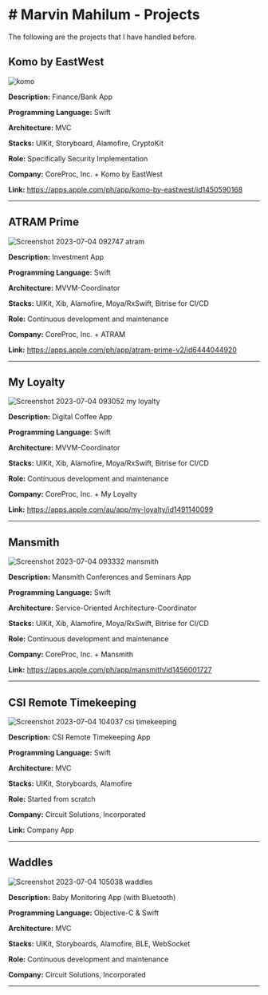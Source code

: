 # # Marvin Mahilum - Projects

The following are the projects that I have handled before.

## Komo by EastWest

![komo](https://github.com/marvinmahilum/marvin-projects/assets/74521191/4db2c190-b492-4ce3-855c-487418f7997c)

**Description:** Finance/Bank App

**Programming Language:** Swift

**Architecture:** MVC

**Stacks:** UIKit, Storyboard, Alamofire, CryptoKit

**Role:** Specifically Security Implementation

**Company:** CoreProc, Inc. + Komo by EastWest

**Link:** https://apps.apple.com/ph/app/komo-by-eastwest/id1450590168

---

## ATRAM Prime

![Screenshot 2023-07-04 092747 atram](https://github.com/marvinmahilum/marvin-projects/assets/74521191/edc90a0a-191b-4f00-9b7a-d3515f6a9412)

**Description:** Investment App

**Programming Language:** Swift

**Architecture:** MVVM-Coordinator

**Stacks:** UIKit, Xib, Alamofire, Moya/RxSwift, Bitrise for CI/CD

**Role:** Continuous development and maintenance

**Company:** CoreProc, Inc. + ATRAM

**Link:** https://apps.apple.com/ph/app/atram-prime-v2/id6444044920

---

## My Loyalty

![Screenshot 2023-07-04 093052 my loyalty](https://github.com/marvinmahilum/marvin-projects/assets/74521191/af310112-536f-4da4-9241-ae50016923da)

**Description:** Digital Coffee App

**Programming Language:** Swift

**Architecture:** MVVM-Coordinator

**Stacks:** UIKit, Xib, Alamofire, Moya/RxSwift, Bitrise for CI/CD

**Role:** Continuous development and maintenance

**Company:** CoreProc, Inc. + My Loyalty

**Link:** https://apps.apple.com/au/app/my-loyalty/id1491140099

---

## Mansmith

![Screenshot 2023-07-04 093332 mansmith](https://github.com/marvinmahilum/marvin-projects/assets/74521191/80d0fd25-a96d-4a38-b020-5f09f27f1fe1)

**Description:** Mansmith Conferences and Seminars App

**Programming Language:** Swift

**Architecture:** Service-Oriented Architecture-Coordinator

**Stacks:** UIKit, Xib, Alamofire, Moya/RxSwift, Bitrise for CI/CD

**Role:** Continuous development and maintenance

**Company:** CoreProc, Inc. + Mansmith

**Link:** https://apps.apple.com/ph/app/mansmith/id1456001727

---

## CSI Remote Timekeeping

![Screenshot 2023-07-04 104037 csi timekeeping](https://github.com/marvinmahilum/marvin-projects/assets/74521191/ed916d53-142f-4534-abd4-67efac753e04)

**Description:** CSI Remote Timekeeping App

**Programming Language:** Swift

**Architecture:** MVC

**Stacks:** UIKit, Storyboards, Alamofire

**Role:** Started from scratch

**Company:** Circuit Solutions, Incorporated

**Link:** Company App

---

## Waddles

![Screenshot 2023-07-04 105038 waddles](https://github.com/marvinmahilum/marvin-projects/assets/74521191/18e7eb55-02e9-4172-8933-d420e8a97ab3)

**Description:** Baby Monitoring App (with Bluetooth)

**Programming Language:** Objective-C & Swift

**Architecture:** MVC

**Stacks:** UIKit, Storyboards, Alamofire, BLE, WebSocket

**Role:** Continuous development and maintenance

**Company:** Circuit Solutions, Incorporated

---
